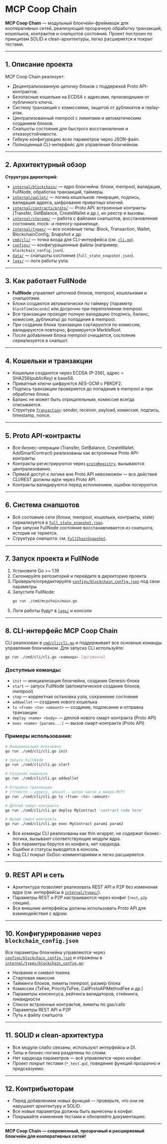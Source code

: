 # MCP Coop Chain

**MCP Coop Chain** — модульный блокчейн-фреймворк для кооперативных сетей, реализующий прозрачную обработку транзакций, кошельков, контрактов и снапшотов состояния. Проект построен по принципам SOLID и clean-архитектуры, легко расширяется и покрыт тестами.

---

## 1. Описание проекта

MCP Coop Chain реализует:
- Децентрализованную цепочку блоков с поддержкой Proto API-контрактов.
- Безопасные кошельки на ECDSA с адресами, производными от публичного ключа.
- Систему транзакций с комиссиями, защитой от дубликатов и replay-атак.
- Централизованный mempool с лимитами и автоматическим созданием блоков.
- Снапшоты состояния для быстрого восстановления и отказоустойчивости.
- Гибкую конфигурацию всех параметров через JSON-файл.
- Полноценный CLI-интерфейс для управления блокчейном.

---

## 2. Архитектурный обзор

**Структура директорий:**

- [`internal/blockchain/`](internal/blockchain/) — ядро блокчейна: блоки, mempool, валидация, FullNode, обработка транзакций, таймеры.
- [`internal/wallet/`](internal/wallet/) — логика кошельков: генерация, подпись, валидация адреса, шифрование приватных ключей.
- [`internal/contracts/proto/`](internal/contracts/proto/) — Proto API: встроенные контракты (Transfer, GetBalance, CreateWallet и др.), их реестр и вызовы.
- [`internal/storage/`](internal/storage/) — работа с файлами снапшотов, восстановление состояния, mock- и memory-хранилище.
- [`internal/types/`](internal/types/) — все основные типы: Block, Transaction, Wallet, BlockchainConfig, Snapshot и др.
- [`cmd/cli/`](cmd/cli/) — точка входа для CLI-интерфейса (см. [`cli.go`](cmd/cli/cli.go)).
- [`configs/`](configs/) — конфигурационные файлы (например, `blockchain_config.json`).
- [`data/`](data/) — снапшоты состояния (`full_state_snapshot.json`).
- [`logs/`](logs/) — логи работы узла.

---

## 3. Как работает FullNode

- **FullNode** управляет цепочкой блоков, mempool, кошельками и снапшотами.
- Блоки создаются автоматически по таймеру (параметр `blockTimeSeconds`) или досрочно при переполнении mempool.
- Все транзакции проходят полную валидацию (подпись, баланс, комиссия, дубликаты) до попадания в mempool.
- При создании блока транзакции сортируются по комиссии, валидируются повторно, формируется MerkleRoot.
- После добавления блока mempool очищается, состояние сериализуется в снапшот.

---

## 4. Кошельки и транзакции

- Кошельки создаются через ECDSA (P-256), адрес = SHA256(publicKey) в base58.
- Приватные ключи шифруются AES-GCM с PBKDF2.
- Подпись транзакции проверяется до попадания в mempool и при обработке блока.
- Баланс не может быть отрицательным, комиссия всегда списывается.
- Структура [`Transaction`](internal/types/transaction.go): sender, receiver, payload, комиссия, подпись, timestamp, nonce.

---

## 5. Proto API-контракты

- Все бизнес-операции (Transfer, GetBalance, CreateWallet, AddSmartContract) реализованы как встроенные Proto API-контракты.
- Контракты регистрируются через [`protoRegistry`](internal/contracts/proto/proto_registry.go), вызываются централизованно.
- Прямой доступ к логике вне Proto API невозможен — все действия CLI/REST должны идти через Proto API.
- Контракты валидируются перед исполнением, ошибки логируются.

---

## 6. Система снапшотов

- Всё состояние сети (блоки, mempool, кошельки, контракты, state) сериализуется в [`full_state_snapshot.json`](data/full_state_snapshot.json).
- При запуске FullNode состояние восстанавливается из снапшота, история не теряется.
- Структура снапшота: см. [`FullChainSnapshot`](internal/types/snapshot.go).

---

## 7. Запуск проекта и FullNode

1. Установите Go >= 1.19
2. Склонируйте репозиторий и перейдите в директорию проекта
3. Проверьте/отредактируйте [`configs/blockchain_config.json`](configs/blockchain_config.json) под свои параметры
4. Запустите FullNode:
   ```bash
   go run ./cmd/mcpchain/main.go
   ```
5. Логи работы будут в [`logs/`](logs/) и консоли

---

## 8. CLI-интерфейс MCP Coop Chain

CLI реализован в [`cmd/cli/cli.go`](cmd/cli/cli.go) и поддерживает все основные команды управления блокчейном. Для запуска CLI используйте:

```bash
go run ./cmd/cli/cli.go <команда> [аргументы]
```

### Доступные команды:

- `init` — инициализация блокчейна, создание Genesis-блока
- `start` — запуск FullNode (автоматическое создание блоков, mempool)
- `stop` — корректная остановка узла, сохранение состояния
- `addwallet` — создание нового кошелька
- `tx <from> <to> <amount>` — создание, подписание и отправка транзакции
- `deploy <name> <body>` — деплой нового смарт-контракта (Proto API)
- `exec <name> [params...]` — вызов смарт-контракта (Proto API)

### Примеры использования:

```bash
# Инициализация блокчейна
go run ./cmd/cli/cli.go init

# Запуск FullNode
go run ./cmd/cli/cli.go start

# Создание кошелька
go run ./cmd/cli/cli.go addwallet

# Отправка транзакции
# (from/to — адреса, amount — целое число в микро-MCP)
go run ./cmd/cli/cli.go tx <from> <to> <amount>

# Деплой смарт-контракта
go run ./cmd/cli/cli.go deploy MyContract 'contract code here'

# Вызов смарт-контракта
go run ./cmd/cli/cli.go exec MyContract param1 param2
```

- Все команды CLI реализованы как thin wrapper, не содержат бизнес-логики, вызывают соответствующие модули ядра.
- Все параметры берутся из конфига, нет хардкода.
- Ошибки и статусы выводятся в консоль.
- Код CLI покрыт GoDoc-комментариями и легко расширяется.

---

## 9. REST API и сеть

- Архитектура позволяет реализовать REST API и P2P без изменения ядра (см. интерфейсы в [`internal/types/`](internal/types/)).
- Параметры REST и P2P настраиваются через конфиг (`rest`, `p2p` секции).
- Все внешние интерфейсы должны использовать Proto API для взаимодействия с ядром.

---

## 10. Конфигурирование через `blockchain_config.json`

Все параметры блокчейна управляются через [`configs/blockchain_config.json`](configs/blockchain_config.json) и отражены в [`internal/types/blockchain_config.go`](internal/types/blockchain_config.go):
- Название и символ токена
- Стартовая эмиссия
- Тайминги блоков, лимиты mempool, размер блока
- Комиссии (TxFee, PriorityTxFee, CallProtoAPIMethodFee и др.)
- Параметры консенсуса, рейтинга валидаторов, стейкинга, ликвидности
- Список встроенных контрактов, лимиты по gas/calls
- Параметры REST API и P2P
- Путь к файлу снапшота

---

## 11. SOLID и clean-архитектура

- Все модули слабо связаны, используют интерфейсы и DI.
- Типы и бизнес-логика разделены по слоям.
- Нет хардкода параметров — всё управляется через конфиг.
- Проект покрыт тестами (`*_test.go`), поведение функций прозрачно и предсказуемо.

---

## 12. Контрибьюторам

- Перед добавлением новых функций — проверьте, что они не нарушают архитектуру и SOLID.
- Все новые параметры должны быть вынесены в конфиг.
- Покрывайте изменения тестами и обновляйте документацию.

---

**MCP Coop Chain — современный, прозрачный и расширяемый блокчейн для кооперативных сетей!** 